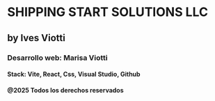 # SHIPPING START SOLUTIONS LLC

## by Ives Viotti

### Desarrollo web: Marisa Viotti

#### Stack: Vite, React, Css, Visual Studio, Github

#### @2025 Todos los derechos reservados
